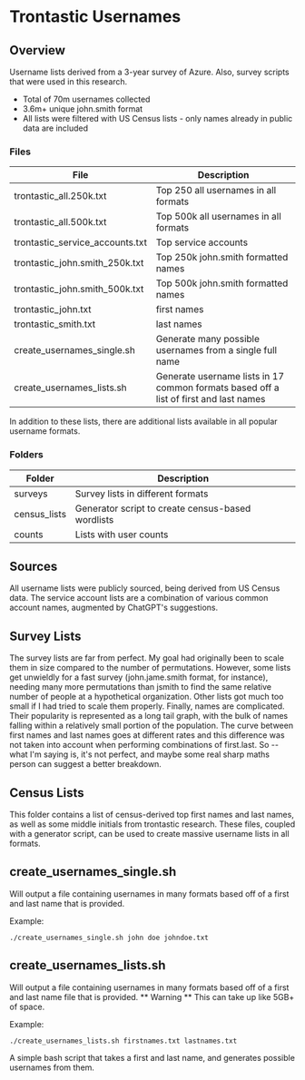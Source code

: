 # Trontastic Usernames

## Overview

Username lists derived from a 3-year survey of Azure. Also, survey scripts that were used in this research.
- Total of 70m usernames collected
- 3.6m+ unique john.smith format
- All lists were filtered with US Census lists - only names already in public data are included


### Files

| File |  Description |
| ------------- | ------------- |
| trontastic_all.250k.txt   | Top 250 all usernames in all formats  |
| trontastic_all.500k.txt   | Top 500k all usernames in all formats  |
| trontastic_service_accounts.txt | Top service accounts  |
| trontastic_john.smith_250k.txt | Top 250k john.smith formatted names |
| trontastic_john.smith_500k.txt | Top 500k john.smith formatted names |
| trontastic_john.txt  | first names |
| trontastic_smith.txt | last names  | 
| create_usernames_single.sh  | Generate many possible usernames from a single full name  |
| create_usernames_lists.sh | Generate username lists in 17 common formats based off a list of first and last names|

In addition to these lists, there are additional lists available in all popular username formats.

### Folders

| Folder | Description|
| ------------- | ------------- |
| surveys  | Survey lists in different formats  |
| census_lists | Generator script to create census-based wordlists  |
| counts | Lists with user counts | 



## Sources
All username lists were publicly sourced, being derived from US Census data. The service account lists are a combination of various common account names, augmented by ChatGPT's suggestions.


## Survey Lists
The survey lists are far from perfect. My goal had originally been to scale them in size compared to the number of permutations. However, some
lists get unwieldly for a fast survey (john.jame.smith format, for instance), needing many more permutations than jsmith to find the same relative 
number of people at a hypothetical organization. Other lists got much too small if I had tried to scale them properly. Finally, names are complicated. Their popularity
is represented as a long tail graph, with the bulk of names falling within a relatively small portion of the population. The curve between first names and last names goes at different
rates and this difference was not taken into account when performing combinations of first.last. So -- what I'm saying is, it's not perfect, and maybe some real sharp maths
person can suggest a better breakdown.


## Census Lists
This folder contains a list of census-derived top first names and last names, as well as some middle initials from trontastic research. These files, coupled with a generator script, can be used to create massive username lists in all formats.


## create_usernames_single.sh
Will output a file containing usernames in many formats based off of a first and last name that is provided.

Example:
```
./create_usernames_single.sh john doe johndoe.txt
```

## create_usernames_lists.sh
Will output a file containing usernames in many formats based off of a first and last name file that is provided. ** Warning ** This can take up like 5GB+ of space.

Example:
```
./create_usernames_lists.sh firstnames.txt lastnames.txt
```


A simple bash script that takes a first and last name, and generates possible usernames from them.
